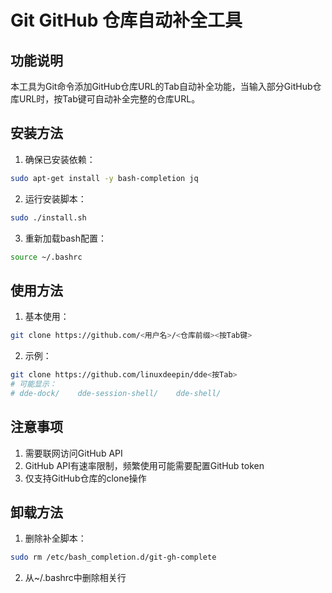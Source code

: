 # Git GitHub 仓库自动补全工具

## 功能说明
本工具为Git命令添加GitHub仓库URL的Tab自动补全功能，当输入部分GitHub仓库URL时，按Tab键可自动补全完整的仓库URL。

## 安装方法

1. 确保已安装依赖：
```bash
sudo apt-get install -y bash-completion jq
```

2. 运行安装脚本：
```bash
sudo ./install.sh
```

3. 重新加载bash配置：
```bash
source ~/.bashrc
```

## 使用方法

1. 基本使用：
```bash
git clone https://github.com/<用户名>/<仓库前缀><按Tab键>
```

2. 示例：
```bash
git clone https://github.com/linuxdeepin/dde<按Tab>
# 可能显示：
# dde-dock/    dde-session-shell/    dde-shell/
```

## 注意事项

1. 需要联网访问GitHub API
2. GitHub API有速率限制，频繁使用可能需要配置GitHub token
3. 仅支持GitHub仓库的clone操作

## 卸载方法

1. 删除补全脚本：
```bash
sudo rm /etc/bash_completion.d/git-gh-complete
```

2. 从~/.bashrc中删除相关行
